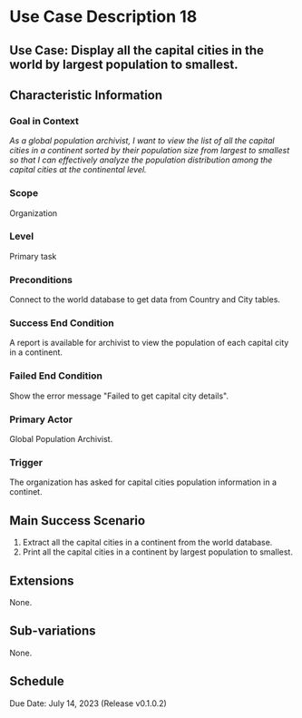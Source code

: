 # Use Case Description 18

## Use Case: Display all the capital cities in the world by largest population to smallest. 

## Characteristic Information

### Goal in Context
*As a global population archivist, I want to view the list of all the capital cities in a continent sorted by their population size from largest to smallest so that I can effectively analyze the population distribution among the capital cities at the continental level.*

### Scope
Organization

### Level
Primary task

### Preconditions
Connect to the world database to get data from Country and City tables.

### Success End Condition
A report is available for archivist to view the population of each capital city in a continent. 

### Failed End Condition
Show the error message "Failed to get capital city details". 

### Primary Actor
Global Population Archivist. 

### Trigger
The organization has asked for capital cities population information in a continet.

## Main Success Scenario
1. Extract all the capital cities in a continent from the world database. 
2. Print all the capital cities in a continent by largest population to smallest.

## Extensions
None.

## Sub-variations
None.

## Schedule
Due Date: July 14, 2023 (Release v0.1.0.2)

